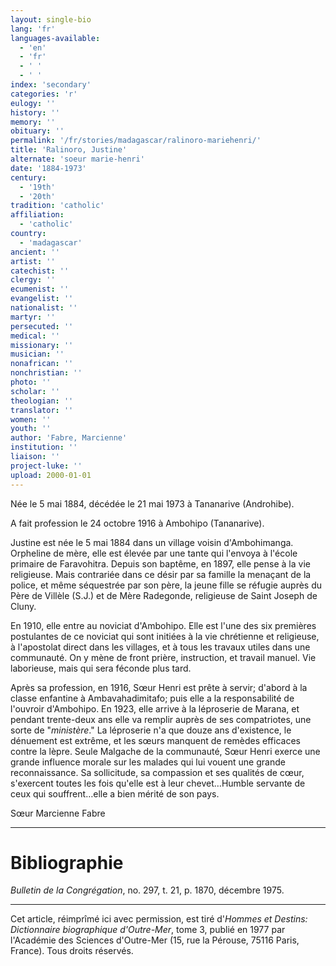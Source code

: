```yaml
---
layout: single-bio
lang: 'fr'
languages-available:
  - 'en'
  - 'fr'
  - ' '
  - ' '
index: 'secondary'
categories: 'r'
eulogy: ''
history: ''
memory: ''
obituary: ''
permalink: '/fr/stories/madagascar/ralinoro-mariehenri/'
title: 'Ralinoro, Justine'
alternate: 'soeur marie-henri'
date: '1884-1973'
century:
  - '19th'
  - '20th'
tradition: 'catholic'
affiliation:
  - 'catholic'
country:
  - 'madagascar'
ancient: ''
artist: ''
catechist: ''
clergy: ''
ecumenist: ''
evangelist: ''
nationalist: ''
martyr: ''
persecuted: ''
medical: ''
missionary: ''
musician: ''
nonafrican: ''
nonchristian: ''
photo: ''
scholar: ''
theologian: ''
translator: ''
women: ''
youth: ''
author: 'Fabre, Marcienne'
institution: ''
liaison: ''
project-luke: ''
upload: 2000-01-01
---
```



Née le 5 mai 1884, décédée le 21 mai 1973 à Tananarive (Androhibe).

A fait profession le 24 octobre 1916 à Ambohipo (Tananarive).

Justine est née le 5 mai 1884 dans un village voisin d'Ambohimanga. Orpheline de mère, elle est élevée par une tante qui l'envoya à l'école primaire de Faravohitra. Depuis son baptême, en 1897, elle pense à la vie religieuse. Mais contrariée dans ce désir par sa famille la menaçant de la police, et même séquestrée par son père, la jeune fille se réfugie auprès du Père de Villèle (S.J.) et de Mère Radegonde, religieuse de Saint Joseph de Cluny.

En 1910, elle entre au noviciat d'Ambohipo. Elle est l'une des six premières postulantes de ce noviciat qui sont initiées à la vie chrétienne et religieuse, à l'apostolat direct dans les villages, et à tous les travaux utiles dans une communauté. On y mène de front prière, instruction, et travail manuel. Vie laborieuse, mais qui sera féconde plus tard.

Après sa profession, en 1916, Sœur Henri est prête à servir; d'abord à la classe enfantine à Ambavahadimitafo; puis elle a la responsabilité de l'ouvroir d'Ambohipo. En 1923, elle arrive à la léproserie de Marana, et pendant trente-deux ans elle va remplir auprès de ses compatriotes, une sorte de "*ministère*." La léproserie n'a que douze ans d'existence, le dénuement est extrême, et les sœurs manquent de remèdes efficaces contre la lèpre. Seule Malgache de la communauté, Sœur Henri exerce une grande influence morale sur les malades qui lui vouent une grande reconnaissance. Sa sollicitude, sa compassion et ses qualités de cœur, s'exercent toutes les fois qu'elle est à leur chevet…Humble servante de ceux qui souffrent…elle a bien mérité de son pays.

Sœur Marcienne Fabre

---

# Bibliographie

*Bulletin de la Congrégation*, no. 297, t. 21, p. 1870, décembre 1975.

---

Cet article, réimprîmé ici avec permission, est tiré d'*Hommes et Destins: Dictionnaire biographique d'Outre-Mer*, tome 3, publié en 1977 par l'Académie des Sciences d'Outre-Mer (15, rue la Pérouse, 75116 Paris, France). Tous droits réservés.